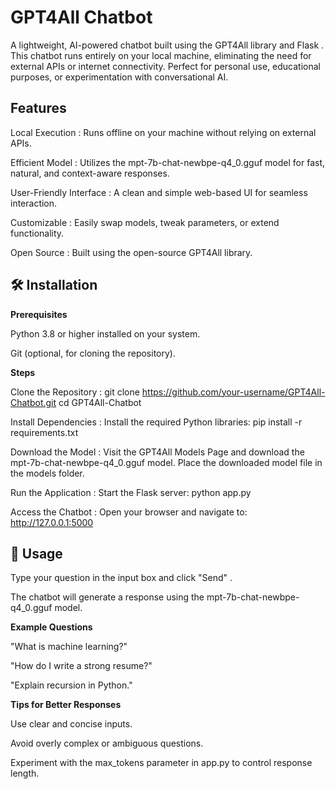 # GPT4All Chatbot
A lightweight, AI-powered chatbot built using the GPT4All library and Flask . This chatbot runs entirely on your local machine, eliminating the need for external APIs or internet connectivity. Perfect for personal use, educational purposes, or experimentation with conversational AI.

## Features
Local Execution : Runs offline on your machine without relying on external APIs.

Efficient Model : Utilizes the mpt-7b-chat-newbpe-q4_0.gguf model for fast, natural, and context-aware responses.

User-Friendly Interface : A clean and simple web-based UI for seamless interaction.

Customizable : Easily swap models, tweak parameters, or extend functionality.

Open Source : Built using the open-source GPT4All library.

## 🛠️ Installation
**Prerequisites**

Python 3.8 or higher installed on your system.

Git (optional, for cloning the repository).

**Steps**

Clone the Repository :
git clone https://github.com/your-username/GPT4All-Chatbot.git
cd GPT4All-Chatbot

Install Dependencies :
Install the required Python libraries:
pip install -r requirements.txt

Download the Model :
Visit the GPT4All Models Page and download the mpt-7b-chat-newbpe-q4_0.gguf model.
Place the downloaded model file in the models folder.

Run the Application :
Start the Flask server:
python app.py

Access the Chatbot :
Open your browser and navigate to:
http://127.0.0.1:5000


## 🚀 Usage
Type your question in the input box and click "Send" .

The chatbot will generate a response using the mpt-7b-chat-newbpe-q4_0.gguf model.

**Example Questions**

"What is machine learning?"

"How do I write a strong resume?"

"Explain recursion in Python."

**Tips for Better Responses**

Use clear and concise inputs.

Avoid overly complex or ambiguous questions.

Experiment with the max_tokens parameter in app.py to control response length.

